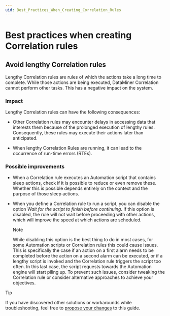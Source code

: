 ```yaml
---
uid: Best_Practices_When_Creating_Correlation_Rules
---
```


# Best practices when creating Correlation rules

## Avoid lengthy Correlation rules

Lengthy Correlation rules are rules of which the actions take a long time to complete. While those actions are being executed, DataMiner Correlation cannot perform other tasks. This has a negative impact on the system.

### Impact

Lengthy Correlation rules can have the following consequences:

- Other Correlation rules may encounter delays in accessing data that interests them because of the prolonged execution of lengthy rules. Consequently, these rules may execute their actions later than anticipated.

- When lengthy Correlation Rules are running, it can lead to the occurrence of run-time errors (RTEs).

### Possible improvements

- When a Correlation rule executes an Automation script that contains sleep actions, check if it is possible to reduce or even remove these. Whether this is possible depends entirely on the context and the purpose of those sleep actions.

- When you define a Correlation rule to run a script, you can disable the option *Wait for the script to finish before continuing*. If this option is disabled, the rule will not wait before proceeding with other actions, which will improve the speed at which actions are scheduled.

  > [!NOTE]
  > While disabling this option is the best thing to do in most cases, for some Automation scripts or Correlation rules this could cause issues. This is specifically the case if an action on a first alarm needs to be completed before the action on a second alarm can be executed, or if a lengthy script is invoked and the Correlation rule triggers the script too often. In this last case, the script requests towards the Automation engine will start piling up. To prevent such issues, consider tweaking the Correlation rule or consider alternative approaches to achieve your objectives.

> [!TIP]
> If you have discovered other solutions or workarounds while troubleshooting, feel free to [propose your changes](xref:CTB_Quick_Edit) to this guide.
